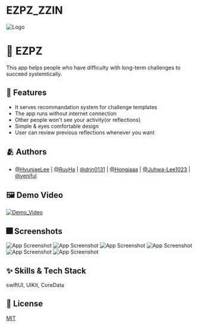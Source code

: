 # EZPZ_ZZIN


![Logo](https://user-images.githubusercontent.com/103019341/163706391-9ac1bb28-92ea-45e4-8320-5148e1e6c769.png)


# :iphone: EZPZ

This app helps people who have difficulty with long-term challenges to succeed systemtically.


## :pushpin: Features

- It serves recommandation system for challenge templates
- The app runs without internet connection
- Other people won't see your activity(or reflections)
- Simple & eyes comfortable design
- User can review previous reflections whenever you want

## :people_hugging: Authors

- [@HyunjaeLee](https://www.github.com/HyunjaeLee) | [@RuyHa](https://www.github.com/RuyHa) | [@drin0131](https://www.github.com/drin0131) | [@Hongjaaa](https://www.github.com/Hongjaaa) | [@Juhwa-Lee1023](https://www.github.com/Juhwa-Lee1023) | [@yeniful](https://www.github.com/yeniful)


## :framed_picture: Demo Video
[![Demo_Video](https://user-images.githubusercontent.com/103019341/163710342-68d42812-e042-4490-b799-821fe3eabcfc.png)](https://youtu.be/dB69RGgH7Rc)

## :fireworks: Screenshots

![App Screenshot](https://user-images.githubusercontent.com/103019341/163706388-3084a7c2-8171-40b4-9a27-01935bb07676.png)
![App Screenshot](https://user-images.githubusercontent.com/103019341/163706383-fe5603ff-8373-404c-b393-9f70be867533.png)
![App Screenshot](https://user-images.githubusercontent.com/103019341/163706387-24d1f495-9a65-4cad-98fa-7f1a0a960213.png)
![App Screenshot](https://user-images.githubusercontent.com/103019341/163706381-c7a3678e-29ae-4fc5-b53f-65f933742324.png)
![App Screenshot](https://user-images.githubusercontent.com/103019341/163706382-ac836da3-7f18-4437-abf8-c304db296996.png)
![App Screenshot](https://user-images.githubusercontent.com/103019341/163706389-00a83edd-54ed-47ac-af91-7d7a158d1111.png)


## :sparkles: Skills & Tech Stack
swiftUI, UIKit, CoreData


## :lock_with_ink_pen: License

[MIT](https://choosealicense.com/licenses/mit/)
